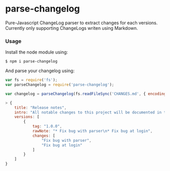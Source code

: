 # parse-changelog

Pure-Javascript ChangeLog parser to extract changes for each versions. Currently only supporting ChangeLogs writen using Markdown.

### Usage

Install the node module using:

```
$ npm i parse-changelog
```

And parse your changelog using:

```js
var fs = require('fs');
var parseChangelog = require('parse-changelog');

var changelog = parseChangelog(fs.readFileSync('CHANGES.md', { encoding: 'utf-8' }));

> {
    title: "Release notes",
    intro: "All notable changes to this project will be documented in this file.",
    versions: [
        {
            tag: "1.0.0",
            rawNote: "* Fix bug with parser\n* Fix bug at login",
            changes: [
                "Fix bug with parser",
                "Fix bug at login"
            ]
        }
    ]
}

```
